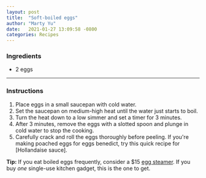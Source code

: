```yaml
---
layout: post
title:  "Soft-boiled eggs"
author: "Marty Yu"
date:   2021-01-27 13:09:58 -0800
categories: Recipes
---
```

### Ingredients
* 2 eggs

---

### Instructions
1. Place eggs in a small saucepan with cold water.
2. Set the saucepan on medium-high heat until the water just starts to boil.
3. Turn the heat down to a low simmer and set a timer for 3 minutes.
4. After 3 minutes, remove the eggs with a slotted spoon and plunge in cold water to stop the cooking.
5. Carefully crack and roll the eggs thoroughly before peeling.
If you're making poached eggs for eggs benedict, try this quick recipe for [Hollandaise sauce].

**Tip:** If you eat boiled eggs frequently, consider a $15 [egg steamer]. If you buy _one_ single-use kitchen gadget, this is the one to get.


[egg steamer]: https://www.amazon.com/Elite-Cuisine-EGC-007-Hard-Boiled-Auto-Shut/dp/B00F0RDRFS/
